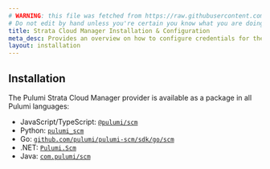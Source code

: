 ```yaml
---
# WARNING: this file was fetched from https://raw.githubusercontent.com/pulumi/pulumi-scm/v0.4.0/docs/installation-configuration.md
# Do not edit by hand unless you're certain you know what you are doing!
title: Strata Cloud Manager Installation & Configuration
meta_desc: Provides an overview on how to configure credentials for the Pulumi SCM Provider.
layout: installation
---
```


## Installation

The Pulumi Strata Cloud Manager provider is available as a package in all Pulumi languages:

* JavaScript/TypeScript: [`@pulumi/scm`](https://www.npmjs.com/package/@pulumi/scm)
* Python: [`pulumi_scm`](https://pypi.org/project/pulumi_scm/)
* Go: [`github.com/pulumi/pulumi-scm/sdk/go/scm`](https://pkg.go.dev/github.com/pulumi/pulumi-scm/sdk/go/scm)
* .NET: [`Pulumi.Scm`](https://www.nuget.org/packages/Pulumi.Scm)
* Java: [`com.pulumi/scm`](https://central.sonatype.com/artifact/com.pulumi/scm)

